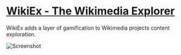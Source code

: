 # [WikiEx - The Wikimedia Explorer](https://www.wikiex.net)
WikiEx adds a layer of gamification to Wikimedia projects content exploration.

![Screenshot](https://ph-files.imgix.net/04e4cb09-b367-47be-9792-69ef79db0f8d.png)
